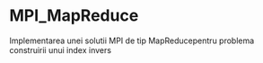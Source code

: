 # MPI_MapReduce
Implementarea unei solutii MPI de tip MapReducepentru problema construirii unui index invers
